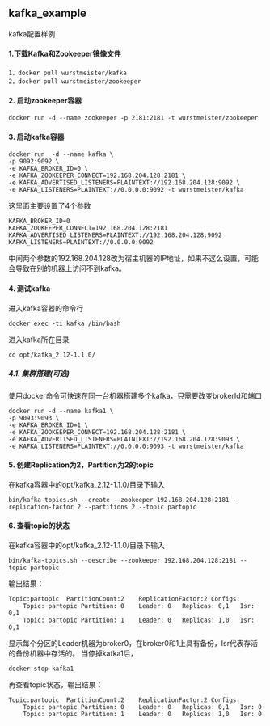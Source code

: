 ## kafka_example
kafka配置样例
#### 1.下载Kafka和Zookeeper镜像文件
```
1，docker pull wurstmeister/kafka
2，docker pull wurstmeister/zookeeper
```
#### 2. 启动zookeeper容器
```
docker run -d --name zookeeper -p 2181:2181 -t wurstmeister/zookeeper
```
#### 3. 启动kafka容器
```
docker run  -d --name kafka \
-p 9092:9092 \
-e KAFKA_BROKER_ID=0 \ 
-e KAFKA_ZOOKEEPER_CONNECT=192.168.204.128:2181 \ 
-e KAFKA_ADVERTISED_LISTENERS=PLAINTEXT://192.168.204.128:9092 \
-e KAFKA_LISTENERS=PLAINTEXT://0.0.0.0:9092 -t wurstmeister/kafka 
```
这里面主要设置了4个参数
```
KAFKA_BROKER_ID=0               
KAFKA_ZOOKEEPER_CONNECT=192.168.204.128:2181
KAFKA_ADVERTISED_LISTENERS=PLAINTEXT://192.168.204.128:9092
KAFKA_LISTENERS=PLAINTEXT://0.0.0.0:9092
```
中间两个参数的192.168.204.128改为宿主机器的IP地址，如果不这么设置，可能会导致在别的机器上访问不到kafka。

#### 4. 测试kafka
进入kafka容器的命令行
```
docker exec -ti kafka /bin/bash
```
进入kafka所在目录
```
cd opt/kafka_2.12-1.1.0/
```

##### 4.1. 集群搭建(可选)
使用docker命令可快速在同一台机器搭建多个kafka，只需要改变brokerId和端口
```
docker run -d --name kafka1 \
-p 9093:9093 \
-e KAFKA_BROKER_ID=1 \
-e KAFKA_ZOOKEEPER_CONNECT=192.168.204.128:2181 \
-e KAFKA_ADVERTISED_LISTENERS=PLAINTEXT://192.168.204.128:9093 \
-e KAFKA_LISTENERS=PLAINTEXT://0.0.0.0:9093 -t wurstmeister/kafka
```
#### 5. 创建Replication为2，Partition为2的topic
在kafka容器中的opt/kafka_2.12-1.1.0/目录下输入
```
bin/kafka-topics.sh --create --zookeeper 192.168.204.128:2181 --replication-factor 2 --partitions 2 --topic partopic
```
#### 6. 查看topic的状态
在kafka容器中的opt/kafka_2.12-1.1.0/目录下输入
```
bin/kafka-topics.sh --describe --zookeeper 192.168.204.128:2181 --topic partopic
```
输出结果：
```
Topic:partopic  PartitionCount:2    ReplicationFactor:2 Configs:
    Topic: partopic Partition: 0    Leader: 0   Replicas: 0,1   Isr: 0,1
    Topic: partopic Partition: 1    Leader: 0   Replicas: 1,0   Isr: 0,1
```
显示每个分区的Leader机器为broker0，在broker0和1上具有备份，Isr代表存活的备份机器中存活的。 
当停掉kafka1后，
```
docker stop kafka1
```
再查看topic状态，输出结果：
```
Topic:partopic  PartitionCount:2    ReplicationFactor:2 Configs:
    Topic: partopic Partition: 0    Leader: 0   Replicas: 0,1   Isr: 0
    Topic: partopic Partition: 1    Leader: 0   Replicas: 1,0   Isr: 0
```